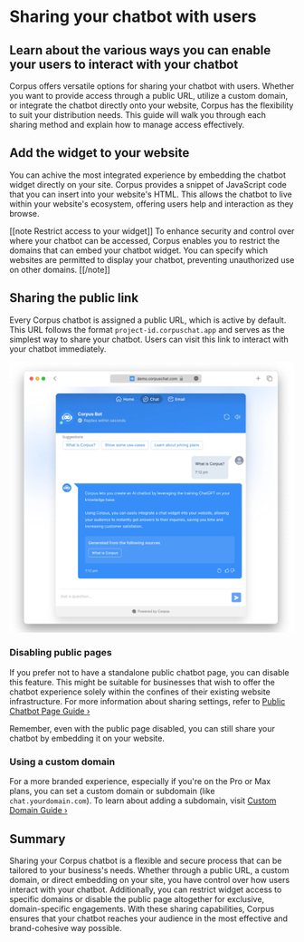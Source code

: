 # Sharing your chatbot with users
## Learn about the various ways you can enable your users to interact with your chatbot

Corpus offers versatile options for sharing your chatbot with users. Whether you want to provide access through a public URL, utilize a custom domain, or integrate the chatbot directly onto your website, Corpus has the flexibility to suit your distribution needs. This guide will walk you through each sharing method and explain how to manage access effectively.

## Add the widget to your website

You can achive the most integrated experience by embedding the chatbot widget directly on your site. Corpus provides a snippet of JavaScript code that you can insert into your website's HTML. This allows the chatbot to live within your website's ecosystem, offering users help and interaction as they browse.

[[note Restrict access to your widget]]
To enhance security and control over where your chatbot can be accessed, Corpus enables you to restrict the domains that can embed your chatbot widget. You can specify which websites are permitted to display your chatbot, preventing unauthorized use on other domains.
[[/note]]

## Sharing the public link

Every Corpus chatbot is assigned a public URL, which is active by default. This URL follows the format `project-id.corpuschat.app` and serves as the simplest way to share your chatbot. Users can visit this link to interact with your chatbot immediately.

![Corpus Chat: Public URL](../media/public-url.webp)

### Disabling public pages

If you prefer not to have a standalone public chatbot page, you can disable this feature. This might be suitable for businesses that wish to offer the chatbot experience solely within the confines of their existing website infrastructure. For more information about sharing settings, refer to [Public Chatbot Page Guide ›](/sharing/public-url.md)

Remember, even with the public page disabled, you can still share your chatbot by embedding it on your website.

### Using a custom domain

For a more branded experience, especially if you're on the Pro or Max plans, you can set a custom domain or subdomain (like `chat.yourdomain.com`). To learn about adding a subdomain, visit [Custom Domain Guide ›](/sharing/custom-domain.md)

## Summary

Sharing your Corpus chatbot is a flexible and secure process that can be tailored to your business's needs. Whether through a public URL, a custom domain, or direct embedding on your site, you have control over how users interact with your chatbot. Additionally, you can restrict widget access to specific domains or disable the public page altogether for exclusive, domain-specific engagements. With these sharing capabilities, Corpus ensures that your chatbot reaches your audience in the most effective and brand-cohesive way possible.
